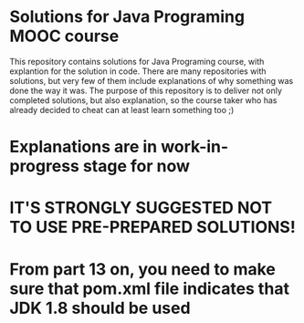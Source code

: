 # Solutions for Java Programing MOOC course
This repository contains solutions for Java Programing course, with explantion for the solution in code.
There are many repositories with solutions, but very few of them include explanations of why something was done the way it was. The purpose of this repository is to deliver not only completed solutions, but also explanation, so the course taker who has already decided to cheat can at least learn something too ;)

# Explanations are in work-in-progress stage for now
# IT'S STRONGLY SUGGESTED NOT TO USE PRE-PREPARED SOLUTIONS! 

# From part 13 on, you need to make sure that pom.xml file indicates that JDK 1.8 should be used
